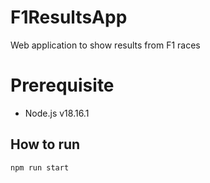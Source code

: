 # F1ResultsApp
Web application to show results from F1 races

# Prerequisite
- Node.js v18.16.1 

## How to run 
```
npm run start 
```